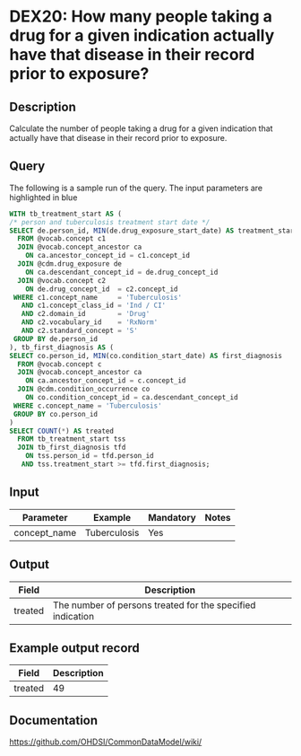 <!---
Group:drug exposure
Name:DEX20 How many people taking a drug for a given indicaton actually have that disease in their record prior to exposure?
Author:Patrick Ryan
CDM Version: 5.3
-->

# DEX20: How many people taking a drug for a given indication actually have that disease in their record prior to exposure?

## Description
Calculate the number of people taking a drug for a given indication that actually have that disease in their record prior to exposure.

## Query

The following is a sample run of the query. The input parameters are highlighted in  blue

```sql
WITH tb_treatment_start AS (
/* person and tuberculosis treatment start date */
SELECT de.person_id, MIN(de.drug_exposure_start_date) AS treatment_start
  FROM @vocab.concept c1
  JOIN @vocab.concept_ancestor ca
    ON ca.ancestor_concept_id = c1.concept_id
  JOIN @cdm.drug_exposure de
    ON ca.descendant_concept_id = de.drug_concept_id
  JOIN @vocab.concept c2
    ON de.drug_concept_id  = c2.concept_id
 WHERE c1.concept_name     = 'Tuberculosis'   
   AND c1.concept_class_id = 'Ind / CI'
   AND c2.domain_id        = 'Drug'
   AND c2.vocabulary_id    = 'RxNorm'
   AND c2.standard_concept = 'S'
 GROUP BY de.person_id
), tb_first_diagnosis AS (
SELECT co.person_id, MIN(co.condition_start_date) AS first_diagnosis  
  FROM @vocab.concept c
  JOIN @vocab.concept_ancestor ca
    ON ca.ancestor_concept_id = c.concept_id
  JOIN @cdm.condition_occurrence co
    ON co.condition_concept_id = ca.descendant_concept_id  
 WHERE c.concept_name = 'Tuberculosis'
 GROUP BY co.person_id
)
SELECT COUNT(*) AS treated
  FROM tb_treatment_start tss
  JOIN tb_first_diagnosis tfd
    ON tss.person_id = tfd.person_id
   AND tss.treatment_start >= tfd.first_diagnosis;
```

## Input

|  Parameter |  Example |  Mandatory |  Notes |
| --- | --- | --- | --- |
| concept_name | Tuberculosis | Yes |   

## Output

|  Field |  Description |
| --- | --- |
| treated | The number of persons treated for the specified indication |

## Example output record

|  Field |  Description |
| --- | --- |
| treated | 49 |

## Documentation
https://github.com/OHDSI/CommonDataModel/wiki/
